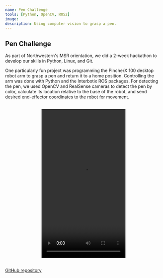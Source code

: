```yaml
---
name: Pen Challenge
tools: [Python, OpenCV, ROS2]
image:
description: Using computer vision to grasp a pen.
---
```


## Pen Challenge

As part of Northwestern's MSR orientation, we did a 2-week hackathon to develop our skills in Python, Linux, and Git.  

One particularly fun project was programming the PincherX 100 desktop robot arm to grasp a pen and return it to a home position. Controlling the arm was done with Python and the Interbotix ROS packages. For detecting the pen, we used OpenCV and RealSense cameras to detect the pen by color, calculate its location relative to the base of the robot, and send desired end-effector coordinates to the robot for movement.  

<br>
<center><video width="270" height="480" controls>
  <source src="https://www.youtube.com/shorts/ePDHq-Qqdfw">
</video></center> 
<br>



<!-- <center><iframe width="1193" height="671" src="https://www.youtube.com/embed/ePDHq-Qqdfw" title="Hackathon Pen Challenge 1" frameborder="0" allow="accelerometer; autoplay; clipboard-write; encrypted-media; gyroscope; picture-in-picture" allowfullscreen></iframe></center> -->

<a href="https://github.com/avazahedi/pen-challenge">GitHub repository</a>